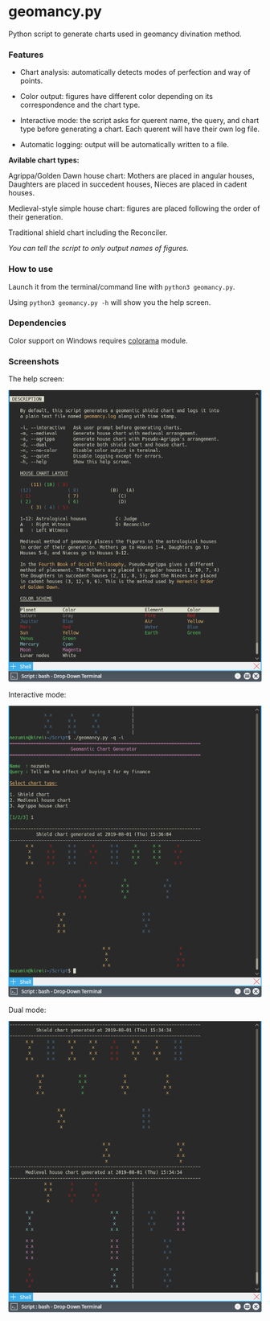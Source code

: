 # geomancy.py
Python script to generate charts used in geomancy divination method.

### Features
* Chart analysis: automatically detects modes of perfection and way of points.

* Color output: figures have different color depending on its correspondence and the chart type.

* Interactive mode: the script asks for querent name, the query, and chart type before generating a chart. Each querent will have their own log file. 

* Automatic logging: output will be automatically written to a file.

**Avilable chart types:**

Agrippa/Golden Dawn house chart: Mothers are placed in angular houses, Daughters are placed in succedent houses, Nieces are placed in cadent houses.

Medieval-style simple house chart: figures are placed following the order of their generation.

Traditional shield chart including the Reconciler.

*You can tell the script to only output names of figures.*

### How to use
Launch it from the terminal/command line with `python3 geomancy.py`.

Using `python3 geomancy.py -h` will show you the help screen.

### Dependencies
Color support on Windows requires [colorama](https://pypi.org/project/colorama/) module.

### Screenshots
The help screen:

![Help screen](/screenshots/help.png)

Interactive mode:

![Interactive mode](/screenshots/interactive_mode.png)

Dual mode:

![Dual mode](/screenshots/double.png)
